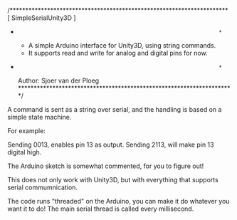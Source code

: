 /**********************************************************************
   [  SimpleSerialUnity3D  ]
 *                                                                    *
    - A simple Arduino interface for Unity3D, using string commands.
    - It supports read and write for analog and digital pins for now.
 *                                                                    *
   Author: Sjoer van der Ploeg
 *********************************************************************/
 
 A command is sent as a string over serial, and the handling is based
 on a simple state machine.
 
 For example:
 
 Sending 0013, enables pin 13 as output.
 Sending 2113, will make pin 13 digital high.
 
 The Arduino sketch is somewhat commented, for you to figure out!
 
 This does not only work with Unity3D, but with everything that
 supports serial commumnication.
 
 The code runs "threaded" on  the Arduino, you can make it do whatever
 you want it to do! The main serial thread is called every millisecond.
